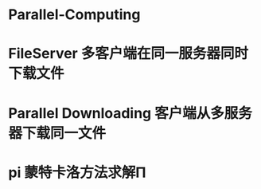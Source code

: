 # Parallel-Computing
# FileServer 多客户端在同一服务器同时下载文件
# Parallel Downloading 客户端从多服务器下载同一文件
# pi 蒙特卡洛方法求解Π
